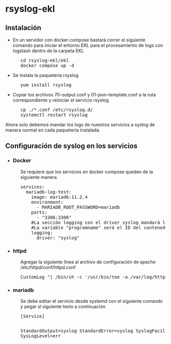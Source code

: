 # rsyslog-ekl
<h2>Instalación</h2>
<ul>
  <li>
    En un servidor con docker compose bastará correr el siguiente comando para iniciar el entorno EKL para el procesamiento de logs con logstash dentro de la carpeta EKL
    <ul>
<pre>
cd rsyslog-ekl/ekl
docker compose up -d
</pre>
    </ul>
  </li>

  <li>
    Se instala la paquetería rsyslog
    <ul>
<pre>
yum install rsyslog
</pre>
    </ul>
  </li>

  <li>
    Copiar los archivos 70-output.conf y 01-json-template.conf a la ruta correspondiente y reiniciar el servicio rsyslog
    <ul>
<pre>
cp ./*.conf /etc/rsyslog.d/
systemctl restart rsyslog
</pre>
    </ul>
  </li>
</ul>
Ahora solo debemos mandar los logs de nuestros servicios a syslog de manera normal en cada paquetería instalada.

<h2>Configuración de syslog en los servicios</h2>
<ul>
  <li>
    <h3>Docker</h3>
    <ul>Se requiere que los servicios en docker compose queden de la siguiente manera
<pre>
services:
  mariadb-log-test:
    image: mariadb:11.2.4
    environment:
      - MARIADB_ROOT_PASSWORD=mariadb
    ports:
      - "3306:3306"
    #La sección logging con el driver syslog mandará los logs del contenedor al syslog del sistema previamente configurado.
    #La variable "programname" será el ID del contenedor de Docker
    logging:
      driver: "syslog"
</pre>
    </ul> 
  </li>

  <li>
    <h3>httpd</h3>
    <ul>Agregar la siguiente línea al archivo de configuración de apache /etc/httpd/conf/httpd.conf
<pre>
CustomLog "| /bin/sh -c '/usr/bin/tee -a /var/log/httpd/access_log | /usr/bin/logger -thttpd_access_log'" combined
</pre>
    </ul> 
  </li>


  <li>
    <h3>mariadb</h3>
    <ul>Se debe editar el servicio desde systemd con el siguiente comando y pegar sl siguiente texto a continuación
<pre>
[Service]

StandardOutput=syslog
StandardError=syslog
SyslogFacility=daemon
SysLogLevel=err
</pre>
    </ul> 
  </li>
</ul>

